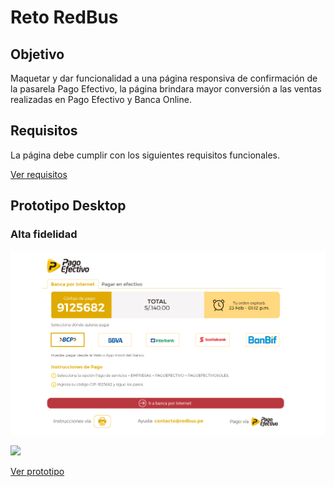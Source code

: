 # Reto RedBus

## Objetivo

Maquetar y dar funcionalidad a una página responsiva de confirmación de la pasarela Pago Efectivo, la página brindara mayor conversión a las ventas realizadas en Pago Efectivo y Banca Online.

## Requisitos

La página debe cumplir con los siguientes requisitos funcionales.

[Ver requisitos](doc/retolaboratoria.pdf)

## Prototipo Desktop

### Alta fidelidad

![](assets/images/pagoefectivobcp.png)

![](assets/images/diseñoimpresion.png)

[Ver prototipo](https://marvelapp.com/3bij8dc)



